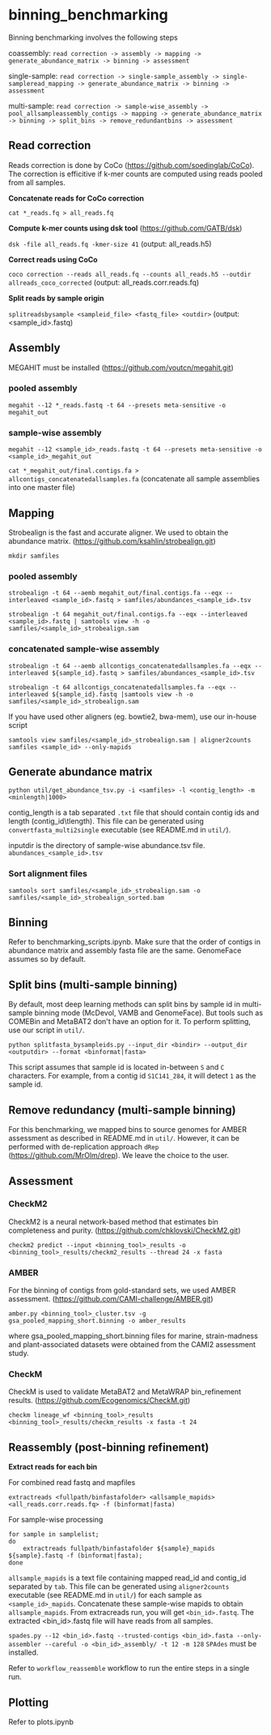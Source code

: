 # binning_benchmarking

Binning benchmarking involves the following steps

coassembly: `read correction -> assembly -> mapping -> generate_abundance_matrix -> binning -> assessment`

single-sample: `read correction -> single-sample_assembly -> single-sampleread_mapping -> generate_abundance_matrix -> binning -> assessment`
 
multi-sample: `read correction -> sample-wise_assembly -> pool_allsampleassembly_contigs -> mapping -> generate_abundance_matrix -> binning -> split_bins -> remove_redundantbins -> assessment`

## Read correction

Reads correction is done by CoCo (https://github.com/soedinglab/CoCo). The correction is efficitive if k-mer counts are computed using reads pooled from all samples.

**Concatenate reads for CoCo correction**

`cat *_reads.fq > all_reads.fq`

**Compute k-mer counts using dsk tool** (https://github.com/GATB/dsk)

`dsk -file all_reads.fq -kmer-size 41` (output: all_reads.h5)

**Correct reads using CoCo**

`coco correction --reads all_reads.fq --counts all_reads.h5 --outdir allreads_coco_corrected` (output: all_reads.corr.reads.fq)

**Split reads by sample origin**

`splitreadsbysample <sampleid_file> <fastq_file> <outdir>` (output: <sample_id>.fastq)

## Assembly
MEGAHIT must be installed (https://github.com/voutcn/megahit.git)

### pooled assembly
`megahit --12 *_reads.fastq -t 64 --presets meta-sensitive -o megahit_out`

### sample-wise assembly
`megahit --12 <sample_id>_reads.fastq -t 64 --presets meta-sensitive -o <sample_id>_megahit_out`

`cat *_megahit_out/final.contigs.fa > allcontigs_concatenatedallsamples.fa`  (concatenate all sample assemblies into one master file)

## Mapping
Strobealign is the fast and accurate aligner. We used to obtain the abundance matrix. (https://github.com/ksahlin/strobealign.git)

`mkdir samfiles`

### pooled assembly

`strobealign -t 64 --aemb megahit_out/final.contigs.fa --eqx --interleaved <sample_id>.fastq > samfiles/abundances_<sample_id>.tsv`

`strobealign -t 64 megahit_out/final.contigs.fa --eqx --interleaved <sample_id>.fastq | samtools view -h -o samfiles/<sample_id>_strobealign.sam`

### concatenated sample-wise assembly
`strobealign -t 64 --aemb allcontigs_concatenatedallsamples.fa --eqx --interleaved ${sample_id}.fastq > samfiles/abundances_<sample_id>.tsv`

`strobealign -t 64 allcontigs_concatenatedallsamples.fa --eqx --interleaved ${sample_id}.fastq |samtools view -h -o samfiles/<sample_id>_strobealign.sam`

If you have used other aligners (eg. bowtie2, bwa-mem), use our in-house script

`samtools view samfiles/<sample_id>_strobealign.sam | aligner2counts samfiles <sample_id> --only-mapids`

## Generate abundance matrix
`python util/get_abundance_tsv.py -i <samfiles> -l <contig_length> -m <minlength|1000>`

contig_length is a tab separated `.txt` file that should contain contig ids and length (contig_id\tlength). This file can be generated using `convertfasta_multi2single` executable (see README.md in `util/`).

inputdir is the directory of sample-wise abundance.tsv file. `abundances_<sample_id>.tsv`

### Sort alignment files
`samtools sort samfiles/<sample_id>_strobealign.sam -o samfiles/<sample_id>_strobealign_sorted.bam`

## Binning
Refer to benchmarking_scripts.ipynb. Make sure that the order of contigs in abundance matrix and assembly fasta file are the same. GenomeFace assumes so by default.

## Split bins (multi-sample binning)
By default, most deep learning methods can split bins by sample id in multi-sample binning mode (McDevol, VAMB and GenomeFace). But tools such as COMEBin and MetaBAT2 don't have an option for it. To perform splitting, use our script in `util/`.

`python splitfasta_bysampleids.py --input_dir <bindir> --output_dir <outputdir> --format <binformat|fasta>`

This script assumes that sample id is located in-between `S` and `C` characters. For example, from a contig id `S1C141_284`, it will detect `1` as the sample id.

## Remove redundancy (multi-sample binning)
For this benchmarking, we mapped bins to source genomes for AMBER assessment as described in README.md in `util/`. However, it can be performed with de-replication approach `dRep` (https://github.com/MrOlm/drep). We leave the choice to the user.

## Assessment
### CheckM2
CheckM2 is a neural network-based method that estimates bin completeness and purity. (https://github.com/chklovski/CheckM2.git)

`checkm2 predict --input <binning_tool>_results -o <binning_tool>_results/checkm2_results --thread 24 -x fasta`

### AMBER
For the binning of contigs from gold-standard sets, we used AMBER assessment. (https://github.com/CAMI-challenge/AMBER.git)

`amber.py <binning_tool>_cluster.tsv -g gsa_pooled_mapping_short.binning -o amber_results`

where gsa_pooled\_mapping\_short.binning files for marine, strain-madness and plant-associated datasets were obtained from the CAMI2 assessment study.

### CheckM
CheckM is used to validate MetaBAT2 and MetaWRAP bin_refinement results. (https://github.com/Ecogenomics/CheckM.git)

`checkm lineage_wf <binning_tool>_results <binning_tool>_results/checkm_results -x fasta -t 24`

## Reassembly (post-binning refinement)

**Extract reads for each bin**

For combined read fastq and mapfiles

`extractreads <fullpath/binfastafolder> <allsample_mapids> <all_reads.corr.reads.fq> -f (binformat|fasta)`

For sample-wise processing

    for sample in samplelist;
    do
        extractreads fullpath/binfastafolder ${sample}_mapids ${sample}.fastq -f (binformat|fasta);
    done

`allsample_mapids` is a text file containing mapped read_id and contig_id separated by `tab`. This file can be generated using `aligner2counts` executable (see README.md in `util/`) for each sample as `<sample_id>_mapids`. Concatenate these sample-wise mapids to obtain `allsample_mapids`. From extracreads run, you will get `<bin_id>.fastq`. The extracted <bin_id>.fastq file will have reads from all samples.

`spades.py --12 <bin_id>.fastq --trusted-contigs <bin_id>.fasta --only-assembler --careful -o <bin_id>_assembly/ -t 12 -m 128`
`SPAdes` must be installed.

Refer to `workflow_reassemble` workflow to run the entire steps in a single run.

## Plotting
Refer to plots.ipynb
